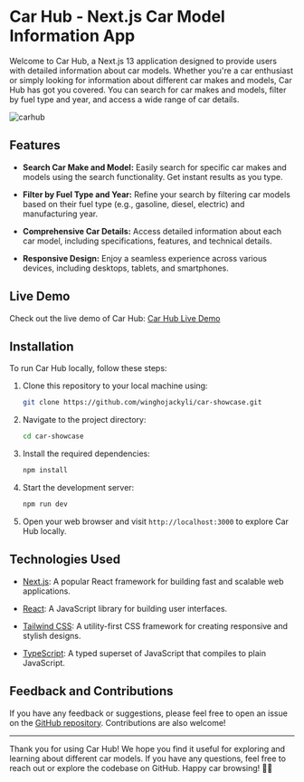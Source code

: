 # Car Hub - Next.js Car Model Information App

Welcome to Car Hub, a Next.js 13 application designed to provide users with detailed information about car models. Whether you're a car enthusiast or simply looking for information about different car makes and models, Car Hub has got you covered. You can search for car makes and models, filter by fuel type and year, and access a wide range of car details.

![carhub](https://github.com/winghojackyli/car-showcase/assets/108389005/7d73b8cb-148d-439c-9c8f-1cf4ce591351)

## Features

- **Search Car Make and Model:** Easily search for specific car makes and models using the search functionality. Get instant results as you type.

- **Filter by Fuel Type and Year:** Refine your search by filtering car models based on their fuel type (e.g., gasoline, diesel, electric) and manufacturing year.

- **Comprehensive Car Details:** Access detailed information about each car model, including specifications, features, and technical details.

- **Responsive Design:** Enjoy a seamless experience across various devices, including desktops, tablets, and smartphones.

## Live Demo

Check out the live demo of Car Hub: [Car Hub Live Demo](https://carhub-eta-kohl.vercel.app/)

## Installation

To run Car Hub locally, follow these steps:

1. Clone this repository to your local machine using:

   ```bash
   git clone https://github.com/winghojackyli/car-showcase.git
   ```

2. Navigate to the project directory:

   ```bash
   cd car-showcase
   ```

3. Install the required dependencies:

   ```bash
   npm install
   ```

4. Start the development server:

   ```bash
   npm run dev
   ```

5. Open your web browser and visit `http://localhost:3000` to explore Car Hub locally.

## Technologies Used

- [Next.js](https://nextjs.org/): A popular React framework for building fast and scalable web applications.

- [React](https://reactjs.org/): A JavaScript library for building user interfaces.

- [Tailwind CSS](https://tailwindcss.com/): A utility-first CSS framework for creating responsive and stylish designs.

- [TypeScript](https://www.typescriptlang.org/): A typed superset of JavaScript that compiles to plain JavaScript.

## Feedback and Contributions

If you have any feedback or suggestions, please feel free to open an issue on the [GitHub repository](https://github.com/winghojackyli/car-showcase). Contributions are also welcome!

---

Thank you for using Car Hub! We hope you find it useful for exploring and learning about different car models. If you have any questions, feel free to reach out or explore the codebase on GitHub. Happy car browsing! 🚗💨
